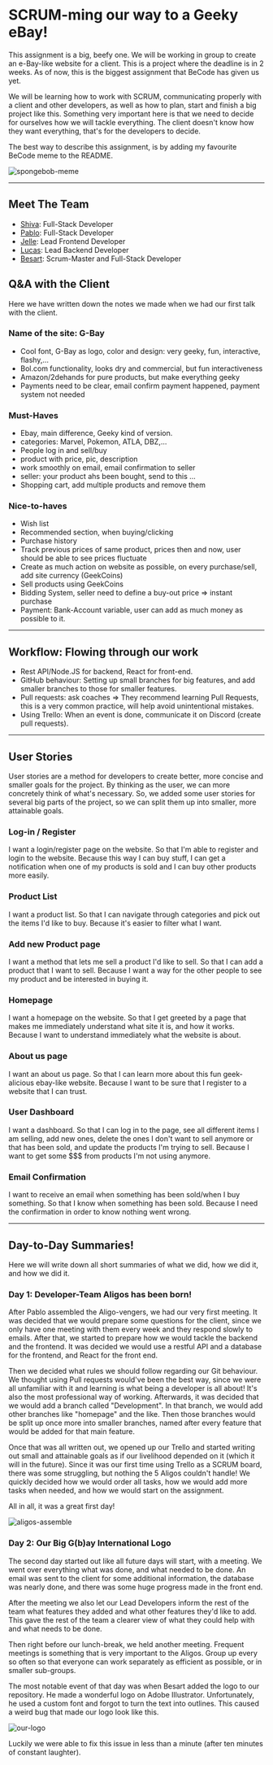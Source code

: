 # SCRUM-ming our way to a Geeky eBay!
This assignment is a big, beefy one.
We will be working in group to create an e-Bay-like website for a client.
This is a project where the deadline is in 2 weeks.
As of now, this is the biggest assignment that BeCode has given us yet.

We will be learning how to work with SCRUM, communicating properly with a client and other developers, as well as how to plan, start and finish a big project like this.
Something very important here is that we need to decide for ourselves how we will tackle everything.
The client doesn't know how they want everything, that's for the developers to decide.

The best way to describe this assignment, is by adding my favourite BeCode meme to the README.

![spongebob-meme](readme-images/advanced-becode.png)

---

## Meet The Team

* [Shiva](https://github.com/shivamottaghi): Full-Stack Developer
* [Pablo](https://github.com/PabloGP18): Full-Stack Developer
* [Jelle](https://github.com/jelle-vdp): Lead Frontend Developer
* [Lucas](https://github.com/Gepoverlow): Lead Backend Developer
* [Besart](https://github.com/besartelezi): Scrum-Master and Full-Stack Developer

## Q&A with the Client
Here we have written down the notes we made when we had our first talk with the client.

### Name of the site: G-Bay

* Cool font, G-Bay as logo, color and design: very geeky, fun, interactive, flashy,...
* Bol.com functionality, looks dry and commercial, but fun interactiveness
* Amazon/2dehands for pure products, but make everything geeky
* Payments need to be clear, email confirm payment happened, payment system not needed

### Must-Haves 

* Ebay, main difference, Geeky kind of version.
* categories: Marvel, Pokemon, ATLA, DBZ,...
* People log in and sell/buy
* product with price, pic, description
* work smoothly on email, email confirmation to seller
* seller: your product ahs been bought, send to this ...
* Shopping cart, add multiple products and remove them

### Nice-to-haves

* Wish list
* Recommended section, when buying/clicking
* Purchase history
* Track previous prices of same product, prices then and now, user should be able to see prices fluctuate
* Create as much action on website as possible, on every purchase/sell, add site currency (GeekCoins)
* Sell products using GeekCoins
* Bidding System, seller need to define a buy-out price => instant purchase
* Payment: Bank-Account variable, user can add as much money as possible to it.

---

## Workflow: Flowing through our work

* Rest API/Node.JS for backend, React for front-end. 
* GitHub behaviour: Setting up small branches for big features, and add smaller branches to those for smaller features. 
* Pull requests: ask coaches => They recommend learning Pull Requests, this is a very common practice, will help avoid unintentional mistakes.
* Using Trello: When an event is done, communicate it on Discord (create pull requests).

---

## User Stories
User stories are a method for developers to create better, more concise and smaller goals for the project.
By thinking as the user, we can more concretely think of what's necessary.
So, we added some user stories for several big parts of the project, so we can split them up into smaller, more attainable goals.

### Log-in / Register
I want a login/register page on the website.
So that I'm able to register and login to the website.
Because this way I can buy stuff, I can get a notification when one of my products is sold and I can buy other products more easily.

### Product List
I want a product list.
So that I can navigate through categories and pick out the items I'd like to buy.
Because it's easier to filter what I want.

### Add new Product page
I want a method that lets me sell a product I'd like to sell.
So that I can add a product that I want to sell.
Because I want a way for the other people to see my product and be interested in buying it.

### Homepage
I want a homepage on the website.
So that I get greeted by a page that makes me immediately understand what site it is, and how it works.
Because I want to understand immediately what the website is about.

### About us page
I want an about us page.
So that I can learn more about this fun geek-alicious ebay-like website.
Because I want to be sure that I register to a website that I can trust.

### User Dashboard
I want a dashboard.
So that I can log in to the page, see all different items I am selling, add new ones, delete the ones I don't want to sell anymore or that has been sold, and update the products I'm trying to sell.
Because I want to get some $$$ from products I'm not using anymore.

### Email Confirmation
I want to receive an email when something has been sold/when I buy something.
So that I know when something has been sold.
Because I need the confirmation in order to know nothing went wrong.

---

## Day-to-Day Summaries!
Here we will write down all short summaries of what we did, how we did it, and how we did it.

### Day 1: Developer-Team Aligos has been born!
After Pablo assembled the Aligo-vengers, we had our very first meeting.
It was decided that we would prepare some questions for the client, since we only have one meeting with them every week and they respond slowly to emails.
After that, we started to prepare how we would tackle the backend and the frontend.
It was decided we would use a restful API and a database for the frontend, and React for the front end.

Then we decided what rules we should follow regarding our Git behaviour.
We thought using Pull requests would've been the best way, since we were all unfamiliar with it and learning is what being a developer is all about!
It's also the most professional way of working.
Afterwards, it was decided that we would add a branch called "Development".
In that branch, we would add other branches like "homepage" and the like.
Then those branches would be split up once more into smaller branches, named after every feature that would be added for that main feature.

Once that was all written out, we opened up our Trello and started writing out small and attainable goals as if our livelihood depended on it (which it will in the future).
Since it was our first time using Trello as a SCRUM board, there was some struggling, but nothing the 5 Aligos couldn't handle!
We quickly decided how we would order all tasks, how we would add more tasks when needed, and how we would start on the assignment.

All in all, it was a great first day!

![aligos-assemble](readme-images/aligos-assemble.png)

### Day 2: Our Big G(b)ay International Logo
The second day started out like all future days will start, with a meeting.
We went over everything what was done, and what needed to be done. 
An email was sent to the client for some additional information, the database was nearly done, and there was some huge progress made in the front end.

After the meeting we also let our Lead Developers inform the rest of the team what features they added and what other features they'd like to add.
This gave the rest of the team a clearer view of what they could help with and what needs to be done.

Then right before our lunch-break, we held another meeting.
Frequent meetings is something that is very important to the Aligos.
Group up every so often so that everyone can work separately as efficient as possible, or in smaller sub-groups.

The most notable event of that day was when Besart added the logo to our repository.
He made a wonderful logo on Adobe Illustrator.
Unfortunately, he used a custom font and forgot to turn the text into outlines.
This caused a weird bug that made our logo look like this.

![our-logo](readme-images/wrong-logo.PNG)

Luckily we were able to fix this issue in less than a minute (after ten minutes of constant laughter).